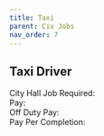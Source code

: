 ```yaml
---
title: Taxi
parent: Civ Jobs
nav_order: 7
---
```


## Taxi Driver

City Hall Job Required:  
Pay:  
Off Duty Pay:  
Pay Per Completion:  
